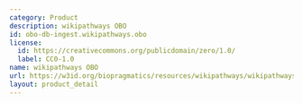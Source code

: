 ```yaml
---
category: Product
description: wikipathways OBO
id: obo-db-ingest.wikipathways.obo
license:
  id: https://creativecommons.org/publicdomain/zero/1.0/
  label: CC0-1.0
name: wikipathways OBO
url: https://w3id.org/biopragmatics/resources/wikipathways/wikipathways.obo
layout: product_detail
---
```

